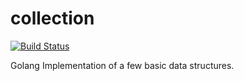# collection
[![Build Status](https://travis-ci.org/marstr/collection.svg?branch=master)](https://travis-ci.org/marstr/collection)

Golang Implementation of a few basic data structures.
